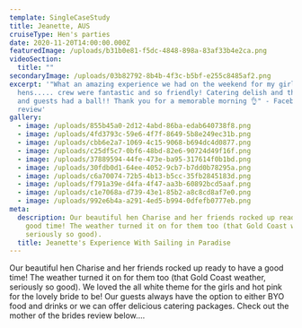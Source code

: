 ```yaml
---
template: SingleCaseStudy
title: Jeanette, AUS
cruiseType: Hen's parties
date: 2020-11-20T14:00:00.000Z
featuredImage: /uploads/b31b0e81-f5dc-4848-898a-83af33b4e2ca.png
videoSection:
  title: ""
secondaryImage: /uploads/03b82792-8b4b-4f3c-b5bf-e255c8485af2.png
excerpt: '"What an amazing experience we had on the weekend for my girlfriends
  hens..... crew were fantastic and so friendly! Catering delish and the bride
  and guests had a ball!! Thank you for a memorable morning 👌" - Facebook
  review'
gallery:
  - image: /uploads/855b45a0-2d12-4abd-86ba-edab640738f8.png
  - image: /uploads/4fd3793c-59e6-4f7f-8649-5b8e249ec31b.png
  - image: /uploads/cbb6e2a7-1069-4c15-9068-b694dc4d0877.png
  - image: /uploads/c25df5c7-0bf6-48bd-82e6-90724d49f16f.png
  - image: /uploads/37889594-44fe-473e-ba95-317614f0b1bd.png
  - image: /uploads/30fdb0d1-64ee-4052-9cb7-b7dd0b78295a.png
  - image: /uploads/c6a70074-72b5-4b13-b5cc-35fb2845183d.png
  - image: /uploads/f791a39e-d4fa-4f47-aa3b-60892bcd5aaf.png
  - image: /uploads/c1e7068a-d739-43e1-85b2-a8c8cd8af7e0.png
  - image: /uploads/992e6b4a-a291-4ed5-b994-0dfefb0777eb.png
meta:
  description: Our beautiful hen Charise and her friends rocked up ready to have a
    good time! The weather turned it on for them too (that Gold Coast weather,
    seriously so good).
  title: Jeanette's Experience With Sailing in Paradise
---
```

Our beautiful hen Charise and her friends rocked up ready to have a good time! The weather turned it on for them too (that Gold Coast weather, seriously so good). We loved the all white theme for the girls and hot pink for the lovely bride to be! Our guests always have the option to either BYO food and drinks or we can offer delicious catering packages.  Check out the mother of the brides review below....